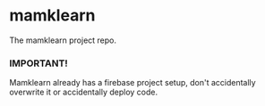 # mamklearn
The mamklearn project repo.
### IMPORTANT!
Mamklearn already has a firebase project setup, don't accidentally overwrite it
or accidentally deploy code.

